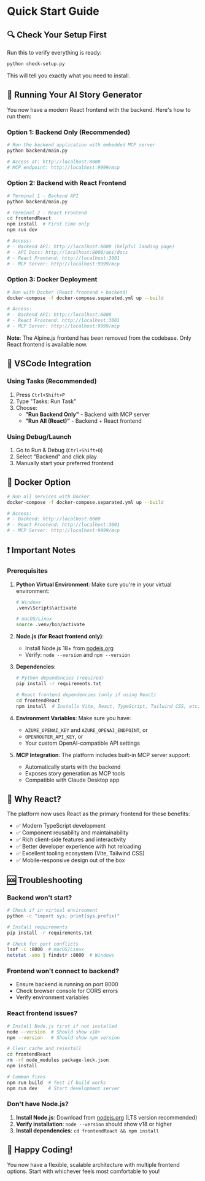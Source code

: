 # Quick Start Guide

## 🔍 Check Your Setup First

Run this to verify everything is ready:
```bash
python check-setup.py
```
This will tell you exactly what you need to install.

## 🚀 Running Your AI Story Generator

You now have a modern React frontend with the backend. Here's how to run them:

### Option 1: Backend Only (Recommended)
```bash
# Run the backend application with embedded MCP server
python backend/main.py

# Access at: http://localhost:8000
# MCP endpoint: http://localhost:9999/mcp
```

### Option 2: Backend with React Frontend
```bash
# Terminal 1 - Backend API
python backend/main.py

# Terminal 2 - React Frontend
cd frontendReact
npm install  # First time only
npm run dev

# Access:
# - Backend API: http://localhost:8000 (helpful landing page)
# - API Docs: http://localhost:8000/api/docs
# - React Frontend: http://localhost:3001
# - MCP Server: http://localhost:9999/mcp
```

### Option 3: Docker Deployment
```bash
# Run with Docker (React frontend + backend)
docker-compose -f docker-compose.separated.yml up --build

# Access:
# - Backend API: http://localhost:8000
# - React Frontend: http://localhost:3001
# - MCP Server: http://localhost:9999/mcp
```

**Note**: The Alpine.js frontend has been removed from the codebase. Only React frontend is available now.

## 🔧 VSCode Integration

### Using Tasks (Recommended)
1. Press `Ctrl+Shift+P`
2. Type "Tasks: Run Task"
3. Choose:
   - **"Run Backend Only"** - Backend with MCP server
   - **"Run All (React)"** - Backend + React frontend

### Using Debug/Launch
1. Go to Run & Debug (`Ctrl+Shift+D`)
2. Select "Backend" and click play
3. Manually start your preferred frontend

## 🐳 Docker Option

```bash
# Run all services with Docker
docker-compose -f docker-compose.separated.yml up --build

# Access:
# - Backend: http://localhost:8000
# - React Frontend: http://localhost:3001
# - MCP Server: http://localhost:9999/mcp
```

## ❗ Important Notes

### Prerequisites

1. **Python Virtual Environment**: Make sure you're in your virtual environment:
   ```bash
   # Windows
   .venv\Scripts\activate
   
   # macOS/Linux  
   source .venv/bin/activate
   ```

2. **Node.js (for React frontend only)**:
   - Install Node.js 18+ from [nodejs.org](https://nodejs.org/)
   - Verify: `node --version` and `npm --version`

3. **Dependencies**:
   ```bash
   # Python dependencies (required)
   pip install -r requirements.txt
   
   # React frontend dependencies (only if using React)
   cd frontendReact
   npm install  # Installs Vite, React, TypeScript, Tailwind CSS, etc.
   ```

4. **Environment Variables**: Make sure you have:
   - `AZURE_OPENAI_KEY` and `AZURE_OPENAI_ENDPOINT`, or
   - `OPENROUTER_API_KEY`, or
   - Your custom OpenAI-compatible API settings

5. **MCP Integration**: The platform includes built-in MCP server support:
   - Automatically starts with the backend
   - Exposes story generation as MCP tools
   - Compatible with Claude Desktop app

## 🎯 Why React?

The platform now uses React as the primary frontend for these benefits:
- ✅ Modern TypeScript development
- ✅ Component reusability and maintainability  
- ✅ Rich client-side features and interactivity
- ✅ Better developer experience with hot reloading
- ✅ Excellent tooling ecosystem (Vite, Tailwind CSS)
- ✅ Mobile-responsive design out of the box

## 🆘 Troubleshooting

### Backend won't start?
```bash
# Check if in virtual environment
python -c "import sys; print(sys.prefix)"

# Install requirements
pip install -r requirements.txt

# Check for port conflicts
lsof -i :8000  # macOS/Linux
netstat -ano | findstr :8000  # Windows
```

### Frontend won't connect to backend?
- Ensure backend is running on port 8000
- Check browser console for CORS errors
- Verify environment variables

### React frontend issues?
```bash
# Install Node.js first if not installed
node --version  # Should show v18+ 
npm --version   # Should show npm version

# Clear cache and reinstall
cd frontendReact
rm -rf node_modules package-lock.json
npm install

# Common fixes
npm run build  # Test if build works
npm run dev    # Start development server
```

### Don't have Node.js?
1. **Install Node.js**: Download from [nodejs.org](https://nodejs.org/) (LTS version recommended)
2. **Verify installation**: `node --version` should show v18 or higher
3. **Install dependencies**: `cd frontendReact && npm install`

## 🚀 Happy Coding!

You now have a flexible, scalable architecture with multiple frontend options. Start with whichever feels most comfortable to you!